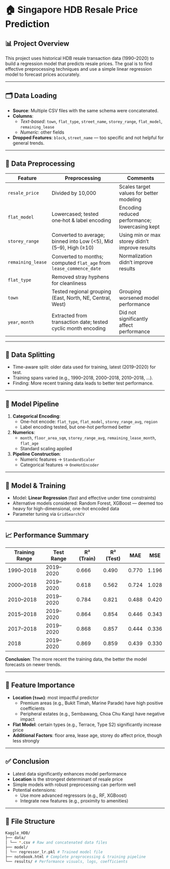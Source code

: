 # 🏠 Singapore HDB Resale Price Prediction

## 📊 Project Overview

This project uses historical HDB resale transaction data (1990–2020) to build a regression model that predicts resale prices. The goal is to find effective preprocessing techniques and use a simple linear regression model to forecast prices accurately.

---

## 🗂️ Data Loading

- **Source**: Multiple CSV files with the same schema were concatenated.
- **Columns**:
  - *Text-based*: `town`, `flat_type`, `street_name`, `storey_range`, `flat_model`, `remaining_lease`
  - *Numeric*: other fields
- **Dropped Features**: `block`, `street_name` — too specific and not helpful for general trends.

---

## 🧹 Data Preprocessing

| Feature                 | Preprocessing                                                                 | Comments                                                                                           |
|------------------------|--------------------------------------------------------------------------------|----------------------------------------------------------------------------------------------------|
| `resale_price`         | Divided by 10,000                                                               | Scales target values for better modeling                                                           |
| `flat_model`           | Lowercased; tested one‑hot & label encoding                                     | Encoding reduced performance; lowercasing kept                                                    |
| `storey_range`         | Converted to average; binned into Low (<5), Mid (5–9), High (≥10)               | Using min or max storey didn’t improve results                                                    |
| `remaining_lease`      | Converted to months; computed `flat_age` from `lease_commence_date`            | Normalization didn’t improve results                                                              |
| `flat_type`            | Removed stray hyphens for cleanliness                                           |                                                                                                    |
| `town`                 | Tested regional grouping (East, North, NE, Central, West)                       | Grouping worsened model performance                                                               |
| `year`, `month`        | Extracted from transaction date; tested cyclic month encoding                   | Did not significantly affect performance                                                          |

---

## 📆 Data Splitting

- Time-aware split: older data used for training, latest (2019–2020) for test.
- Training spans varied (e.g., 1990–2018, 2000–2018, 2010–2018, …).
- Finding: More recent training data leads to better test performance.

---

## 🔄 Model Pipeline

1. **Categorical Encoding**:
   - One-hot encode: `flat_type`, `flat_model`, `storey_range_avg`, `region`
   - Label encoding tested, but one-hot performed better
2. **Numerics**:
   - `month`, `floor_area_sqm`, `storey_range_avg`, `remaining_lease_month`, `flat_age`
   - Standard scaling applied
3. **Pipeline Construction**:
   - Numeric features → `StandardScaler`
   - Categorical features → `OneHotEncoder`

---

## 🤖 Model & Training

- Model: **Linear Regression** (fast and effective under time constraints)
- Alternative models considered: Random Forest, XGBoost — deemed too heavy for high-dimensional, one-hot encoded data
- Parameter tuning via `GridSearchCV`

---

## 📈 Performance Summary

| Training Range | Test Range     | R² (Train) | R² (Test) | MAE   | MSE   |
|----------------|----------------|------------|-----------|-------|-------|
| 1990–2018      | 2019–2020      | 0.666      | 0.490     | 0.770 | 1.196 |
| 2000–2018      | 2019–2020      | 0.618      | 0.562     | 0.724 | 1.028 |
| 2010–2018      | 2019–2020      | 0.784      | 0.821     | 0.488 | 0.420 |
| 2015–2018      | 2019–2020      | 0.864      | 0.854     | 0.446 | 0.343 |
| 2017–2018      | 2019–2020      | 0.868      | 0.857     | 0.444 | 0.336 |
| 2018           | 2019–2020      | 0.869      | 0.859     | 0.439 | 0.330 |

**Conclusion**: The more recent the training data, the better the model forecasts on newer trends.

---

## 🧠 Feature Importance

- **Location (`town`)**: most impactful predictor
  - Premium areas (e.g., Bukit Timah, Marine Parade) have high positive coefficients
  - Peripheral estates (e.g., Sembawang, Choa Chu Kang) have negative impact
- **Flat Model**: certain types (e.g., Terrace, Type S2) significantly increase price
- **Additional Factors**: floor area, lease age, storey do affect price, though less strongly

---

## ✅ Conclusion

- Latest data significantly enhances model performance
- **Location** is the strongest determinant of resale price
- Simple models with robust preprocessing can perform well
- Potential extensions:
  - Use more advanced regressors (e.g., RF, XGBoost)
  - Integrate new features (e.g., proximity to amenities)

---

## 📂 File Structure
```bash
Kaggle_HDB/
├── data/
│ └── *.csv # Raw and concatenated data files
├── model/
│ └── regressor_lr.pkl # Trained model file
├── notebook.html # Complete preprocessing & training pipeline
└── results/ # Performance visuals, logs, coefficients
```
